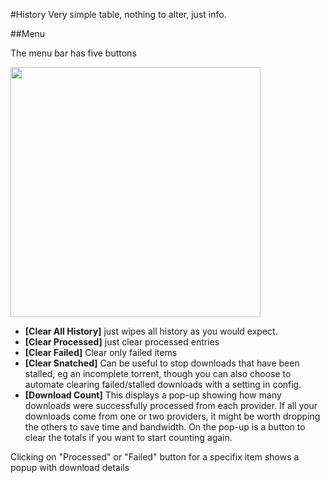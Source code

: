 #History
Very simple table, nothing to alter, just info.

##Menu

The menu bar has five buttons

<img src="/assets/screenshots/history_menu.png" width="400"><br>

* **[Clear All History]** just wipes all history as you would expect. 
* **[Clear Processed]** just clear processed entries
* **[Clear Failed]**  Clear only failed items
* **[Clear Snatched]** Can be useful to stop downloads that have been stalled, eg an incomplete torrent, though you can also choose to automate clearing failed/stalled downloads with a setting in config.
* **[Download Count]** This displays a pop-up showing how many downloads were successfully processed from each provider. If all your downloads come from one or two providers, it might be worth dropping the others to save time and bandwidth. On the pop-up is a button to clear the totals if you want to start counting again.

Clicking on "Processed" or "Failed" button for a specifix item shows a popup with download details